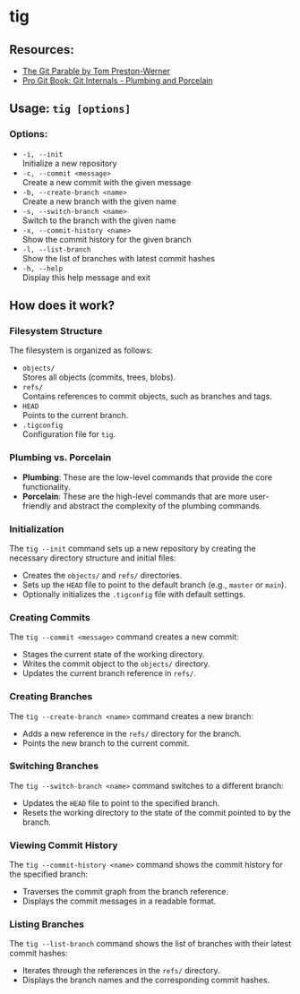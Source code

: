 # tig

## Resources:
- [The Git Parable by Tom Preston-Werner](https://tom.preston-werner.com/2009/05/19/the-git-parable.html)
- [Pro Git Book: Git Internals - Plumbing and Porcelain](https://git-scm.com/book/en/v2/Git-Internals-Plumbing-and-Porcelain)

## Usage: `tig [options]`
### Options:
- `-i, --init`  
  Initialize a new repository
- `-c, --commit <message>`  
  Create a new commit with the given message
- `-b, --create-branch <name>`  
  Create a new branch with the given name
- `-s, --switch-branch <name>`  
  Switch to the branch with the given name
- `-x, --commit-history <name>`  
  Show the commit history for the given branch
- `-l, --list-branch`  
  Show the list of branches with latest commit hashes
- `-h, --help`  
  Display this help message and exit

## How does it work?

### Filesystem Structure
The filesystem is organized as follows:
- `objects/`  
  Stores all objects (commits, trees, blobs).
- `refs/`  
  Contains references to commit objects, such as branches and tags.
- `HEAD`  
  Points to the current branch.
- `.tigconfig`  
  Configuration file for `tig`.

### Plumbing vs. Porcelain
- **Plumbing**: These are the low-level commands that provide the core functionality.
- **Porcelain**: These are the high-level commands that are more user-friendly and abstract the complexity of the plumbing commands.

### Initialization
The `tig --init` command sets up a new repository by creating the necessary directory structure and initial files:
- Creates the `objects/` and `refs/` directories.
- Sets up the `HEAD` file to point to the default branch (e.g., `master` or `main`).
- Optionally initializes the `.tigconfig` file with default settings.

### Creating Commits
The `tig --commit <message>` command creates a new commit:
- Stages the current state of the working directory.
- Writes the commit object to the `objects/` directory.
- Updates the current branch reference in `refs/`.

### Creating Branches
The `tig --create-branch <name>` command creates a new branch:
- Adds a new reference in the `refs/` directory for the branch.
- Points the new branch to the current commit.

### Switching Branches
The `tig --switch-branch <name>` command switches to a different branch:
- Updates the `HEAD` file to point to the specified branch.
- Resets the working directory to the state of the commit pointed to by the branch.

### Viewing Commit History
The `tig --commit-history <name>` command shows the commit history for the specified branch:
- Traverses the commit graph from the branch reference.
- Displays the commit messages in a readable format.

### Listing Branches
The `tig --list-branch` command shows the list of branches with their latest commit hashes:
- Iterates through the references in the `refs/` directory.
- Displays the branch names and the corresponding commit hashes.

